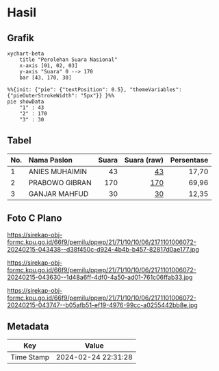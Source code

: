 # Hasil

## Grafik

```mermaid
xychart-beta
    title "Perolehan Suara Nasional"
    x-axis [01, 02, 03]
    y-axis "Suara" 0 --> 170
    bar [43, 170, 30]
```

```mermaid
%%{init: {"pie": {"textPosition": 0.5}, "themeVariables": {"pieOuterStrokeWidth": "5px"}} }%%
pie showData
    "1" : 43
    "2" : 170
    "3" : 30
```

## Tabel

| No. | Nama Paslon    | Suara | Suara (raw) | Persentase |
|:--- |:-------------- | -----:| -----------:| ----------:|
| 1   | ANIES MUHAIMIN | 43    | [43][p-1]   | 17,70      |
| 2   | PRABOWO GIBRAN | 170   | [170][p-2]  | 69,96      |
| 3   | GANJAR MAHFUD  | 30    | [30][p-3]   | 12,35      |


[p-1]: https://github.com/gigit-pemilu/pemilu-2024/blob/main/pilpres/hitung-suara/sub/21-kepulauan-riau/sub/71-kota-batam/sub/10-batam-kota/sub/1006-sungai-panas/sub/072-tps/sub/paslon-1.txt
[p-2]: https://github.com/gigit-pemilu/pemilu-2024/blob/main/pilpres/hitung-suara/sub/21-kepulauan-riau/sub/71-kota-batam/sub/10-batam-kota/sub/1006-sungai-panas/sub/072-tps/sub/paslon-2.txt
[p-3]: https://github.com/gigit-pemilu/pemilu-2024/blob/main/pilpres/hitung-suara/sub/21-kepulauan-riau/sub/71-kota-batam/sub/10-batam-kota/sub/1006-sungai-panas/sub/072-tps/sub/paslon-3.txt

## Foto C Plano

https://sirekap-obj-formc.kpu.go.id/66f9/pemilu/ppwp/21/71/10/10/06/2171101006072-20240215-043438--d38f450c-d924-4b4b-b457-82817d0ae177.jpg

https://sirekap-obj-formc.kpu.go.id/66f9/pemilu/ppwp/21/71/10/10/06/2171101006072-20240215-043630--1d48a6ff-4df0-4a50-ad01-761c06ffab33.jpg

https://sirekap-obj-formc.kpu.go.id/66f9/pemilu/ppwp/21/71/10/10/06/2171101006072-20240215-043747--b05afb51-ef19-4976-99cc-a0255442bb8e.jpg


## Metadata

| Key        | Value               |
| ---------- | ------------------- |
| Time Stamp | 2024-02-24 22:31:28 |



